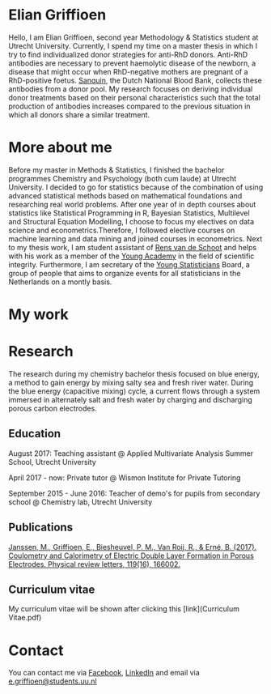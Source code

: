 # Elian Griffioen

Hello, I am Elian Griffioen, second year Methodology & Statistics student at Utrecht University. Currently, I spend my time on a master thesis in which I try to find individualized donor strategies for anti-RhD donors. Anti-RhD antibodies are necessary to prevent haemolytic disease of the newborn, a disease that might occur when RhD-negative mothers are pregnant of a RhD-positive foetus. [Sanquin](https://www.sanquin.nl/en/), the Dutch National Blood Bank, collects these antibodies from a donor pool. My research focuses on deriving individual donor treatments based on their personal characteristics such that the total production of antibodies increases compared to the previous situation in which all donors share a similar treatment.

# More about me
Before my master in Methods & Statistics, I finished the bachelor programmes Chemistry and Psychology (both cum laude) at Utrecht University. I decided to go for statistics because of the combination of using advanced statistical methods based on mathematical foundations and researching real world problems. After one year of in depth courses about statistics like Statistical Programming in R, Bayesian Statistics, Multilevel and Structural Equation Modelling, I choose to focus my electives on data science and econometrics.Therefore, I followed elective courses on machine learning and data mining and joined courses in econometrics. Next to my thesis work, I am student assistant of [Rens van de Schoot](https://www.rensvandeschoot.com/elian-griffioen/) and helps with his work as a member of the [Young Academy](https://www.dejongeakademie.nl/en?set_language=en) in the field of scientific integrity. Furthermore, I am secretary of the [Young Statisticians](http://youngstatisticians.nl/index.html) Board, a group of people that aims to organize events for all statisticians in the Netherlands on a montly basis.

# My work

# Research

The research during my chemistry bachelor thesis focused on blue energy, a method to gain energy by mixing salty sea and fresh river water. During the blue energy (capacitive mixing) cycle, a current flows through a system immersed in alternately salt and fresh water by charging and discharging porous carbon electrodes. 
## Education

August 2017: Teaching assistant @ Applied Multivariate Analysis Summer School, Utrecht University

April 2017 - now: Private tutor @ Wismon Institute for Private Tutoring

September 2015 - June 2016: Teacher of demo's for pupils from secondary school @ Chemistry lab, Utrecht University

## Publications

[Janssen, M., Griffioen, E., Biesheuvel, P. M., Van Roij, R., & Erné, B. (2017). Coulometry and Calorimetry of Electric Double Layer Formation in Porous Electrodes. Physical review letters, 119(16), 166002.](https://arxiv.org/pdf/1707.00120.pdf)

## Curriculum vitae

My curriculum vitae will be shown after clicking this [link](Curriculum Vitae.pdf)

# Contact

You can contact me via [Facebook](https://www.facebook.com/elian.griffioen?ref=bookmarks), [LinkedIn](https://www.linkedin.com/in/elian-griffioen-5b7818103/) and email via e.griffioen@students.uu.nl
